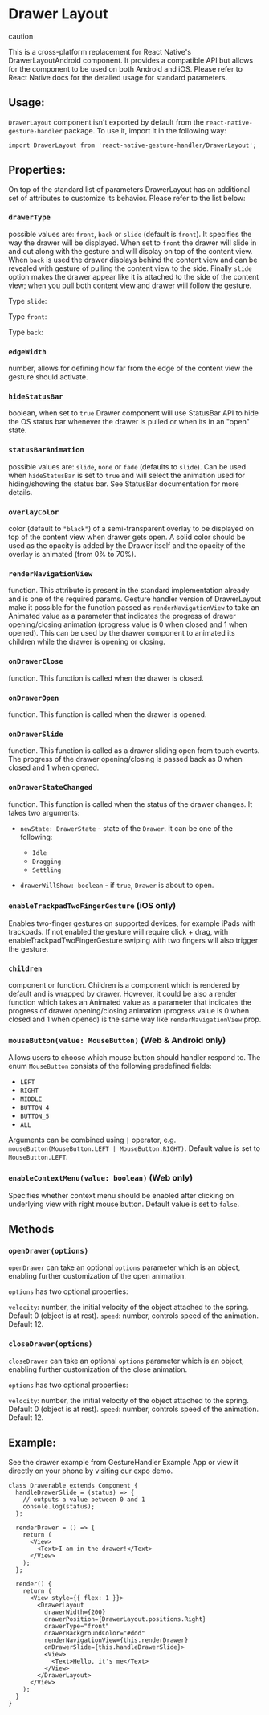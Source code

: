 # Drawer Layout

caution

This is a cross-platform replacement for React Native's DrawerLayoutAndroid component. It provides a compatible API but allows for the component to be used on both Android and iOS. Please refer to React Native docs for the detailed usage for standard parameters.

## Usage:

`DrawerLayout` component isn't exported by default from the `react-native-gesture-handler` package. To use it, import it in the following way:

```
import DrawerLayout from 'react-native-gesture-handler/DrawerLayout';
```

## Properties:

On top of the standard list of parameters DrawerLayout has an additional set of attributes to customize its behavior. Please refer to the list below:

### `drawerType`

possible values are: `front`, `back` or `slide` (default is `front`). It specifies the way the drawer will be displayed. When set to `front` the drawer will slide in and out along with the gesture and will display on top of the content view. When `back` is used the drawer displays behind the content view and can be revealed with gesture of pulling the content view to the side. Finally `slide` option makes the drawer appear like it is attached to the side of the content view; when you pull both content view and drawer will follow the gesture.

Type `slide`:

Type `front`:

Type `back`:

### `edgeWidth`

number, allows for defining how far from the edge of the content view the gesture should activate.

### `hideStatusBar`

boolean, when set to `true` Drawer component will use StatusBar API to hide the OS status bar whenever the drawer is pulled or when its in an "open" state.

### `statusBarAnimation`

possible values are: `slide`, `none` or `fade` (defaults to `slide`). Can be used when `hideStatusBar` is set to `true` and will select the animation used for hiding/showing the status bar. See StatusBar documentation for more details.

### `overlayColor`

color (default to `"black"`) of a semi-transparent overlay to be displayed on top of the content view when drawer gets open. A solid color should be used as the opacity is added by the Drawer itself and the opacity of the overlay is animated (from 0% to 70%).

### `renderNavigationView`

function. This attribute is present in the standard implementation already and is one of the required params. Gesture handler version of DrawerLayout make it possible for the function passed as `renderNavigationView` to take an Animated value as a parameter that indicates the progress of drawer opening/closing animation (progress value is 0 when closed and 1 when opened). This can be used by the drawer component to animated its children while the drawer is opening or closing.

### `onDrawerClose`

function. This function is called when the drawer is closed.

### `onDrawerOpen`

function. This function is called when the drawer is opened.

### `onDrawerSlide`

function. This function is called as a drawer sliding open from touch events. The progress of the drawer opening/closing is passed back as 0 when closed and 1 when opened.

### `onDrawerStateChanged`

function. This function is called when the status of the drawer changes. It takes two arguments:

* `newState: DrawerState` - state of the `Drawer`. It can be one of the following:

  * `Idle`
  * `Dragging`
  * `Settling`

* `drawerWillShow: boolean` - if `true`, `Drawer` is about to open.

### `enableTrackpadTwoFingerGesture` (iOS only)

Enables two-finger gestures on supported devices, for example iPads with trackpads. If not enabled the gesture will require click + drag, with enableTrackpadTwoFingerGesture swiping with two fingers will also trigger the gesture.

### `children`

component or function. Children is a component which is rendered by default and is wrapped by drawer. However, it could be also a render function which takes an Animated value as a parameter that indicates the progress of drawer opening/closing animation (progress value is 0 when closed and 1 when opened) is the same way like `renderNavigationView` prop.

### `mouseButton(value: MouseButton)` (Web & Android only)

Allows users to choose which mouse button should handler respond to. The enum `MouseButton` consists of the following predefined fields:

* `LEFT`
* `RIGHT`
* `MIDDLE`
* `BUTTON_4`
* `BUTTON_5`
* `ALL`

Arguments can be combined using `|` operator, e.g. `mouseButton(MouseButton.LEFT | MouseButton.RIGHT)`. Default value is set to `MouseButton.LEFT`.

### `enableContextMenu(value: boolean)` (Web only)

Specifies whether context menu should be enabled after clicking on underlying view with right mouse button. Default value is set to `false`.

## Methods

### `openDrawer(options)`

`openDrawer` can take an optional `options` parameter which is an object, enabling further customization of the open animation.

`options` has two optional properties:

`velocity`: number, the initial velocity of the object attached to the spring. Default 0 (object is at rest). `speed`: number, controls speed of the animation. Default 12.

### `closeDrawer(options)`

`closeDrawer` can take an optional `options` parameter which is an object, enabling further customization of the close animation.

`options` has two optional properties:

`velocity`: number, the initial velocity of the object attached to the spring. Default 0 (object is at rest). `speed`: number, controls speed of the animation. Default 12.

## Example:

See the drawer example from GestureHandler Example App or view it directly on your phone by visiting our expo demo.

```
class Drawerable extends Component {
  handleDrawerSlide = (status) => {
    // outputs a value between 0 and 1
    console.log(status);
  };

  renderDrawer = () => {
    return (
      <View>
        <Text>I am in the drawer!</Text>
      </View>
    );
  };

  render() {
    return (
      <View style={{ flex: 1 }}>
        <DrawerLayout
          drawerWidth={200}
          drawerPosition={DrawerLayout.positions.Right}
          drawerType="front"
          drawerBackgroundColor="#ddd"
          renderNavigationView={this.renderDrawer}
          onDrawerSlide={this.handleDrawerSlide}>
          <View>
            <Text>Hello, it's me</Text>
          </View>
        </DrawerLayout>
      </View>
    );
  }
}
```
